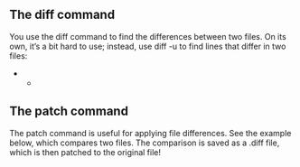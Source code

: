 ## The diff command
You use the diff command to find the differences between two files. On its own, it’s a bit hard to use; instead, use diff -u to find lines that differ in two files:

*  *

## The patch command
The patch command is useful for applying file differences. See the example below, which compares two files. The comparison is saved as a .diff file, which is then patched to the original file!